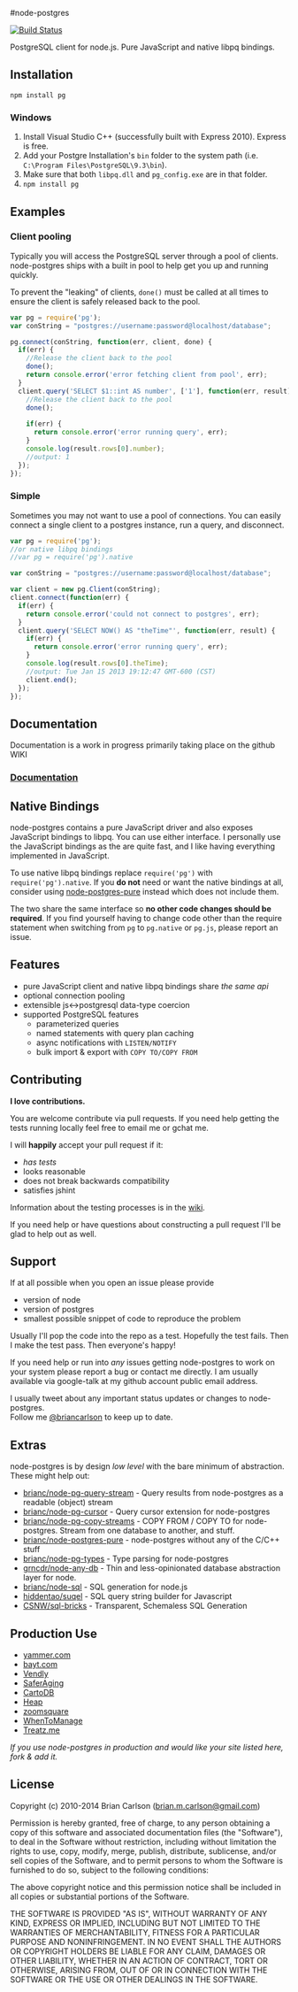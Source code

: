 #node-postgres

[![Build Status](https://secure.travis-ci.org/brianc/node-postgres.png?branch=master)](http://travis-ci.org/brianc/node-postgres)

PostgreSQL client for node.js.  Pure JavaScript and native libpq bindings.

## Installation

    npm install pg

### Windows
 
 1. Install Visual Studio C++ (successfully built with Express 2010). Express is free.
 2. Add your Postgre Installation's `bin` folder to the system path (i.e. `C:\Program Files\PostgreSQL\9.3\bin`).
 3. Make sure that both `libpq.dll` and `pg_config.exe` are in that folder.
 4. `npm install pg`

## Examples

### Client pooling

Typically you will access the PostgreSQL server through a pool of clients.  node-postgres ships with a built in pool to help get you up and running quickly.

To prevent the "leaking" of clients, `done()` must be called at all times to ensure the client is safely released back to the pool.

```javascript
var pg = require('pg');
var conString = "postgres://username:password@localhost/database";

pg.connect(conString, function(err, client, done) {
  if(err) {
    //Release the client back to the pool
    done();
    return console.error('error fetching client from pool', err);
  }
  client.query('SELECT $1::int AS number', ['1'], function(err, result) {
    //Release the client back to the pool
    done();
    
    if(err) {
      return console.error('error running query', err);
    }
    console.log(result.rows[0].number);
    //output: 1
  });
});

```


### Simple

Sometimes you may not want to use a pool of connections.  You can easily connect a single client to a postgres instance, run a query, and disconnect.

```javascript
var pg = require('pg'); 
//or native libpq bindings
//var pg = require('pg').native

var conString = "postgres://username:password@localhost/database";

var client = new pg.Client(conString);
client.connect(function(err) {
  if(err) {
    return console.error('could not connect to postgres', err);
  }
  client.query('SELECT NOW() AS "theTime"', function(err, result) {
    if(err) {
      return console.error('error running query', err);
    }
    console.log(result.rows[0].theTime);
    //output: Tue Jan 15 2013 19:12:47 GMT-600 (CST)
    client.end();
  });
});

```

## Documentation

Documentation is a work in progress primarily taking place on the github WIKI

### [Documentation](https://github.com/brianc/node-postgres/wiki)

## Native Bindings

node-postgres contains a pure JavaScript driver and also exposes JavaScript bindings to libpq.  You can use either interface.  I personally use the JavaScript bindings as the are quite fast, and I like having everything implemented in JavaScript.

To use native libpq bindings replace `require('pg')` with `require('pg').native`.  If you __do not__ need or want the native bindings at all, consider using [node-postgres-pure](https://github.com/brianc/node-postgres-pure) instead which does not include them.

The two share the same interface so __no other code changes should be required__.  If you find yourself having to change code other than the require statement when switching from `pg` to `pg.native` or `pg.js`, please report an issue.

## Features

* pure JavaScript client and native libpq bindings share _the same api_
* optional connection pooling
* extensible js<->postgresql data-type coercion
* supported PostgreSQL features
  * parameterized queries
  * named statements with query plan caching
  * async notifications with `LISTEN/NOTIFY`
  * bulk import & export with `COPY TO/COPY FROM`

## Contributing

__I love contributions.__

You are welcome contribute via pull requests.  If you need help getting the tests running locally feel free to email me or gchat me.

I will __happily__ accept your pull request if it:
- _has tests_
- looks reasonable
- does not break backwards compatibility
- satisfies jshint

Information about the testing processes is in the [wiki](https://github.com/brianc/node-postgres/wiki/Testing).

If you need help or have questions about constructing a pull request I'll be glad to help out as well.

## Support

If at all possible when you open an issue please provide
- version of node
- version of postgres
- smallest possible snippet of code to reproduce the problem

Usually I'll pop the code into the repo as a test.  Hopefully the test fails.  Then I make the test pass.  Then everyone's happy!


If you need help or run into _any_ issues getting node-postgres to work on your system please report a bug or contact me directly.  I am usually available via google-talk at my github account public email address.

I usually tweet about any important status updates or changes to node-postgres.  
Follow me [@briancarlson](https://twitter.com/briancarlson) to keep up to date.


## Extras

node-postgres is by design _low level_ with the bare minimum of abstraction.  These might help out:

- [brianc/node-pg-query-stream](https://github.com/brianc/node-pg-query-stream) - Query results from node-postgres as a readable (object) stream
- [brianc/node-pg-cursor](https://github.com/brianc/node-pg-cursor) - Query cursor extension for node-postgres
- [brianc/node-pg-copy-streams](https://github.com/brianc/node-pg-copy-streams) - COPY FROM / COPY TO for node-postgres. Stream from one database to another, and stuff.
- [brianc/node-postgres-pure](https://github.com/brianc/node-postgres-pure) - node-postgres without any of the C/C++ stuff
- [brianc/node-pg-types](https://github.com/brianc/node-pg-types) - Type parsing for node-postgres
- [grncdr/node-any-db](https://github.com/grncdr/node-any-db) - Thin and less-opinionated database abstraction layer for node.
- [brianc/node-sql](https://github.com/brianc/node-sql) - SQL generation for node.js
- [hiddentao/suqel](https://hiddentao.github.io/squel/) - SQL query string builder for Javascript
- [CSNW/sql-bricks](https://github.com/CSNW/sql-bricks) - Transparent, Schemaless SQL Generation


## Production Use
* [yammer.com](http://www.yammer.com)
* [bayt.com](http://bayt.com)
* [Vendly](http://www.vend.ly)
* [SaferAging](http://www.saferaging.com)
* [CartoDB](http://www.cartodb.com)
* [Heap](https://heapanalytics.com)
* [zoomsquare](http://www.zoomsquare.com/)
* [WhenToManage](http://www.whentomanage.com)
* [Treatz.me](http://www.treatz.me)

_If you use node-postgres in production and would like your site listed here, fork & add it._


## License

Copyright (c) 2010-2014 Brian Carlson (brian.m.carlson@gmail.com)

 Permission is hereby granted, free of charge, to any person obtaining a copy
 of this software and associated documentation files (the "Software"), to deal
 in the Software without restriction, including without limitation the rights
 to use, copy, modify, merge, publish, distribute, sublicense, and/or sell
 copies of the Software, and to permit persons to whom the Software is
 furnished to do so, subject to the following conditions:

 The above copyright notice and this permission notice shall be included in
 all copies or substantial portions of the Software.

 THE SOFTWARE IS PROVIDED "AS IS", WITHOUT WARRANTY OF ANY KIND, EXPRESS OR
 IMPLIED, INCLUDING BUT NOT LIMITED TO THE WARRANTIES OF MERCHANTABILITY,
 FITNESS FOR A PARTICULAR PURPOSE AND NONINFRINGEMENT. IN NO EVENT SHALL THE
 AUTHORS OR COPYRIGHT HOLDERS BE LIABLE FOR ANY CLAIM, DAMAGES OR OTHER
 LIABILITY, WHETHER IN AN ACTION OF CONTRACT, TORT OR OTHERWISE, ARISING FROM,
 OUT OF OR IN CONNECTION WITH THE SOFTWARE OR THE USE OR OTHER DEALINGS IN
 THE SOFTWARE.
